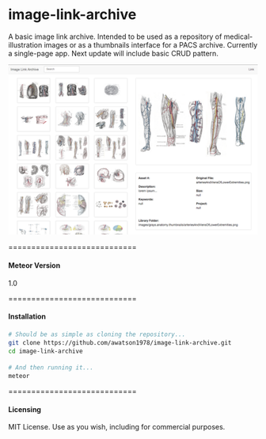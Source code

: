 image-link-archive
=================

A basic image link archive.  Intended to be used as a repository of medical-illustration images or as a thumbnails interface for a PACS archive.  Currently a single-page app.  Next update will include basic CRUD pattern.


![Scheduling Screenshot](https://raw.githubusercontent.com/awatson1978/image-link-archive/master/public/image-link-archive-screenshot.png)  


============================
#### Meteor Version  

1.0

============================
#### Installation  


````sh
# Should be as simple as cloning the repository...  
git clone https://github.com/awatson1978/image-link-archive.git
cd image-link-archive

# And then running it...
meteor
````

============================
#### Licensing

MIT License. Use as you wish, including for commercial purposes.
